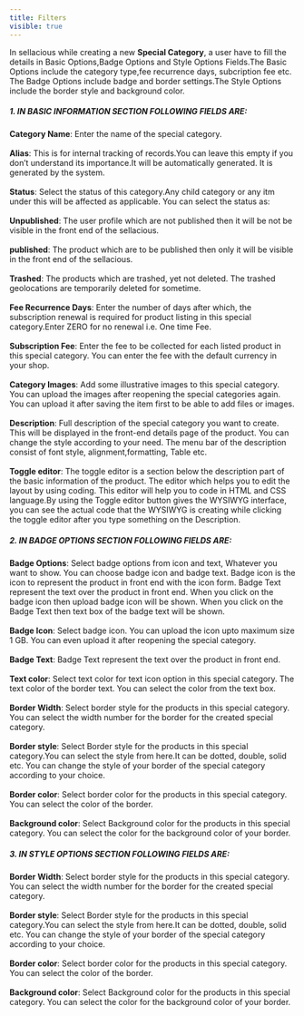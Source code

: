 ```yaml
---
title: Filters
visible: true
---
```


In sellacious while creating a new **Special Category**, a user have to fill the details in Basic Options,Badge Options and Style Options Fields.The Basic Options include the category type,fee recurrence days, subcription fee etc. The Badge Options include badge and border settings.The Style Options include the border style and background color.

##### 1. **IN BASIC INFORMATION SECTION FOLLOWING FIELDS ARE:**
**Category Name**:  Enter the name of the special category. 
<br><br>**Alias**: This is for internal tracking of records.You can leave this empty if you don’t understand its importance.It will be automatically generated. It is generated by the system.
<br><br>**Status**: Select the status of this category.Any child category or any itm under this will be affected as applicable. You can select the status as:
<br><br>**Unpublished**: The user profile which are not published then it will be not be visible in the front end of the sellacious.
<br><br>**published**: The product which are  to be published then only it will be visible in the front end of the sellacious.
<br><br>**Trashed**:  The products which are trashed, yet not deleted. The trashed geolocations are temporarily deleted for sometime. 
<br><br>**Fee Recurrence Days**: Enter the number of days after which, the subscription renewal is required for product listing in this special category.Enter ZERO for no renewal i.e. One time Fee.
<br><br>**Subscription Fee**: Enter the fee to be collected for each listed product in this special category. You can enter the fee with the default currency in your shop.
<br><br>**Category Images**:  Add some illustrative images to this special category. You can upload the images after reopening the special categories again. You can upload it after saving the item first to be able to add files or images.
<br><br>**Description**:  Full description of the special category you want to create. This will be displayed in the front-end details page of the product. You can change the style according to your need. The menu bar of the description consist of font style, alignment,formatting, Table etc.
<br><br>**Toggle editor**: The toggle editor is a section below the description part of the basic information of the product. The editor which helps you to edit the layout by using coding. This editor will help you to code in HTML and CSS language.By using the Toggle editor button gives the WYSIWYG interface, you can see the actual code that the WYSIWYG is creating while clicking the toggle editor after you type something on the Description.

##### 2. **IN BADGE OPTIONS SECTION FOLLOWING FIELDS ARE:**
**Badge Options**: Select badge options from icon and text, Whatever you want to show. You can choose badge icon and badge text. Badge icon is the icon to represent the product in front end with the icon form. Badge Text represent the text over the product in front end. When you click on the badge icon then upload badge icon will be shown. When you click on the Badge Text then text box of the badge text will be shown.
<br><br>**Badge Icon**: Select badge icon. You can upload the icon upto maximum size 1 GB. You can even upload it after reopening the special category.
<br><br>**Badge Text**:  Badge Text represent the text over the product in front end.
<br><br>**Text color**: Select text color for text icon option in this special category. The text color of the border text. You can select the color from the text box.
<br><br>**Border Width**: Select border style for the products in this special category. You can select the width number for the border for the created special category.
<br><br>**Border style**: Select Border style for the products in this special category.You can select the style from here.It can be dotted, double, solid etc. You can change the style of your border of the special category according to your choice.
<br><br>**Border color**: Select border color for the products in this special category. You can select the color of the border.
<br><br>**Background color**: Select Background color for the products in this special category. You can select the color for the background color of your border.

##### 3. **IN STYLE OPTIONS SECTION FOLLOWING FIELDS ARE:**
**Border Width**: Select border style for the products in this special category. You can select the width number for the border for the created special category.
<br><br>**Border style**: Select Border style for the products in this special category.You can select the style from here.It can be dotted, double, solid etc. You can change the style of your border of the special category according to your choice.
<br><br>**Border color**: Select border color for the products in this special category. You can select the color of the border.
<br><br>**Background color**: Select Background color for the products in this special category. You can select the color for the background color of your border.







